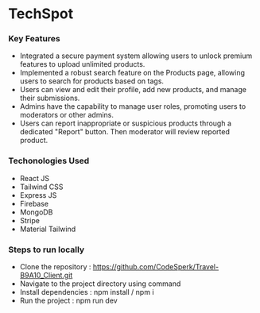 # TechSpot 
### Key Features
   - Integrated a secure payment system allowing users to unlock premium features to upload unlimited  products.
   - Implemented a robust search feature on the Products page, allowing users to search for products based on tags.
   - Users can view and edit their profile, add new products, and manage their submissions.
   - Admins have the capability to manage user roles, promoting users to moderators or other admins.
   - Users can report inappropriate or suspicious products through a dedicated "Report" button. Then moderator will review reported  product.

### Techonologies Used
   - React JS
   - Tailwind CSS
   - Express JS
   - Firebase
   - MongoDB
   - Stripe
   - Material Tailwind

### Steps to run locally
   - Clone the repository : https://github.com/CodeSperk/Travel-B9A10_Client.git
   - Navigate to the project directory using command
   - Install dependencies : npm install / npm i
   - Run the project      : npm run dev

